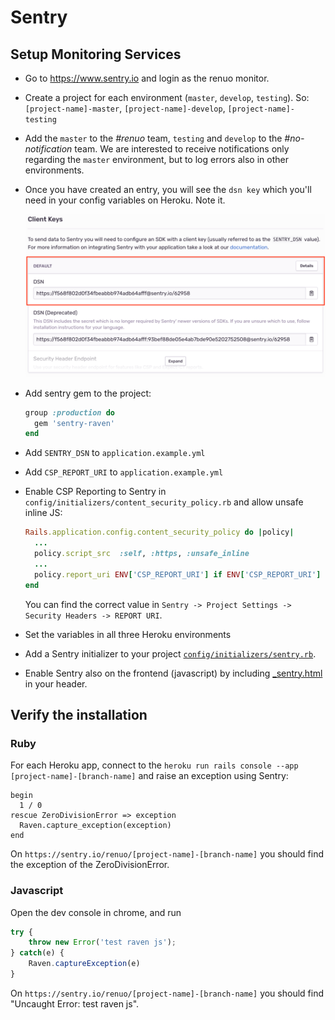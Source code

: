 # Sentry

## Setup Monitoring Services

* Go to https://www.sentry.io and login as the renuo monitor.

* Create a project for each environment (`master`, `develop`, `testing`). So: `[project-name]-master`, `[project-name]-develop`, `[project-name]-testing`

* Add the `master` to the *#renuo* team, `testing` and `develop` to the *#no-notification* team. We are interested to receive notifications only regarding the `master` environment, but to log errors also in other environments.

* Once you have created an entry, you will see the `dsn key` which you'll need in your config variables on Heroku. Note it.

  ![sentry_dsn](../images/sentry.png)

* Add sentry gem to the project:

  ```ruby
  group :production do
    gem 'sentry-raven'
  end
  ```

* Add `SENTRY_DSN` to `application.example.yml`
* Add `CSP_REPORT_URI` to `application.example.yml`
* Enable CSP Reporting to Sentry in `config/initializers/content_security_policy.rb` and allow unsafe inline JS:

  ```ruby
  Rails.application.config.content_security_policy do |policy|
    ...
    policy.script_src  :self, :https, :unsafe_inline
    ...
    policy.report_uri ENV['CSP_REPORT_URI'] if ENV['CSP_REPORT_URI']
  end
  ```

  You can find the correct value in `Sentry -> Project Settings -> Security Headers -> REPORT URI`.

* Set the variables in all three Heroku environments
* Add a Sentry initializer to your project [`config/initializers/sentry.rb`](../templates/config/initializers/sentry.rb).

* Enable Sentry also on the frontend (javascript) by including [_sentry.html](../templates/app/views/shared/_sentry.html.erb) in your header.

## Verify the installation

### Ruby

For each Heroku app, connect to the `heroku run rails console --app [project-name]-[branch-name]` and raise an exception using Sentry:

```
begin
  1 / 0
rescue ZeroDivisionError => exception
  Raven.capture_exception(exception)
end
```

On `https://sentry.io/renuo/[project-name]-[branch-name]` you should find the exception of the ZeroDivisionError.

### Javascript

Open the dev console in chrome, and run

```js
try {
    throw new Error('test raven js');
} catch(e) {
    Raven.captureException(e)
}
```

On `https://sentry.io/renuo/[project-name]-[branch-name]` you should find "Uncaught Error: test raven js".
